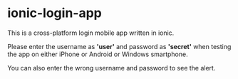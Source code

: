 # ionic-login-app
This is a cross-platform login mobile app written in ionic. 

Please enter the username as <b>'user'</b> and password as <b>'secret'</b> when testing the app on either iPhone or Android or Windows smartphone.

You can also enter the wrong username and password to see the alert.
